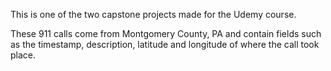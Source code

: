 This is one of the two capstone projects made for the Udemy course.

These 911 calls come from Montgomery County, PA and contain fields such as the timestamp, description, latitude and longitude of where the call took place.
